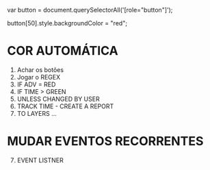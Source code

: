 var button = document.querySelectorAll('[role="button"]');

button[50].style.backgroundColor = "red"; 

# COR AUTOMÁTICA
1. Achar os botões 
2. Jogar o REGEX
3. IF ADV = RED 
4. IF TIME > GREEN 
5. UNLESS CHANGED BY USER 
6. TRACK TIME - CREATE A REPORT 
7. TO LAYERS ... 


# MUDAR EVENTOS RECORRENTES
7. EVENT LISTNER 